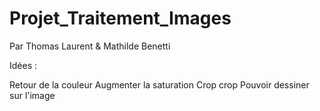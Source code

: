# Projet_Traitement_Images
Par Thomas Laurent &amp; Mathilde Benetti

Idées :

Retour de la couleur
Augmenter la saturation
Crop crop
Pouvoir dessiner sur l'image
